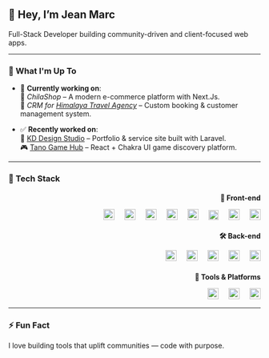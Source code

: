 ## 👋 Hey, I’m Jean Marc

Full-Stack Developer building community-driven and client-focused web apps.

---

### 🚧 What I'm Up To

- 🔧 **Currently working on**:  
  🛒 *ChilaShop* – A modern e-commerce platform with Next.Js.  
  🧭 *CRM for [Himalaya Travel Agency](https://himalayatravel.net)* – Custom booking & customer management system.

- ✅ **Recently worked on**:  
  🎨 [KD Design Studio](https://kddesignstudio.net/) – Portfolio & service site built with Laravel.  
  🎮 [Tano Game Hub](https://tano-game-hub.vercel.app/) – React + Chakra UI game discovery platform.

---

### 🧰 Tech Stack

<div style="text-align: right; margin-left: 10px">

  <h4 style="margin-bottom: 4px;">🧩 Front-end</h4>
  <p>
    <img src="https://cdn.jsdelivr.net/gh/devicons/devicon/icons/html5/html5-original.svg" height="22" alt="HTML5" style="margin-right: 16px;" />
    <img src="https://cdn.jsdelivr.net/gh/devicons/devicon/icons/css3/css3-original.svg" height="22" alt="CSS3" style="margin-right: 16px;" />
    <img src="https://cdn.jsdelivr.net/gh/devicons/devicon/icons/javascript/javascript-original.svg" height="22" alt="JavaScript" style="margin-right: 16px;" />
    <img src="https://cdn.jsdelivr.net/gh/devicons/devicon/icons/typescript/typescript-original.svg" height="22" alt="TypeScript" style="margin-right: 16px;" />
    <img src="https://cdn.jsdelivr.net/gh/devicons/devicon/icons/react/react-original.svg" height="22" alt="React" style="margin-right: 16px;" />
    <img src="https://cdn.jsdelivr.net/gh/devicons/devicon/icons/nextjs/nextjs-original.svg" height="20" alt="Next.js" style="margin-right: 16px;" />
    <img src="https://upload.wikimedia.org/wikipedia/commons/d/d5/Tailwind_CSS_Logo.svg" height="22" alt="Tailwind CSS" style="margin-right: 16px;" />
    <img src="https://cdn.jsdelivr.net/gh/devicons/devicon/icons/materialui/materialui-original.svg" height="22" alt="Material UI" />
  </p>

  <h4 style="margin-bottom: 4px;">🛠️ Back-end</h4>
  <p>
    <img src="https://cdn.jsdelivr.net/gh/devicons/devicon/icons/nodejs/nodejs-original.svg" height="22" alt="Node.js" style="margin-right: 16px;" />
    <img src="https://cdn.jsdelivr.net/gh/devicons/devicon/icons/express/express-original.svg" height="22" alt="Express" style="margin-right: 16px;" />
    <img src="https://cdn.jsdelivr.net/gh/devicons/devicon/icons/php/php-original.svg" height="22" alt="PHP" style="margin-right: 16px;" />
    <img src="https://cdn.jsdelivr.net/gh/devicons/devicon/icons/laravel/laravel-original.svg" height="22" alt="Laravel" style="margin-right: 16px;" />
    <img src="https://cdn.jsdelivr.net/gh/devicons/devicon/icons/mysql/mysql-original.svg" height="22" alt="MySQL" />
  </p>

  <h4 style="margin-bottom: 4px;">🔧 Tools & Platforms</h4>
  <p>
    <img src="https://cdn.jsdelivr.net/gh/devicons/devicon/icons/git/git-original.svg" height="22" alt="Git" style="margin-right: 16px;" />
    <img src="https://cdn.jsdelivr.net/gh/devicons/devicon/icons/github/github-original.svg" height="22" alt="GitHub" style="margin-right: 16px;" />
    <img src="https://cdn.jsdelivr.net/gh/devicons/devicon/icons/vercel/vercel-original.svg" height="22" alt="Vercel" />
  </p>

</div>


---

### ⚡ Fun Fact  
I love building tools that uplift communities — code with purpose.
